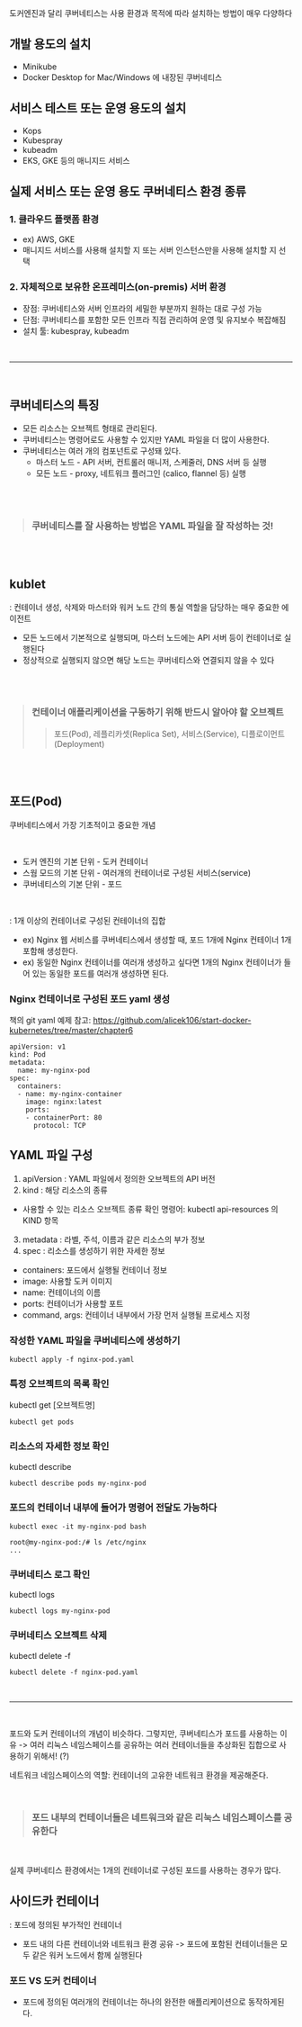 도커엔진과 달리 쿠버네티스는 사용 환경과 목적에 따라 설치하는 방법이 매우 다양하다


## 개발 용도의 설치
- Minikube
- Docker Desktop for Mac/Windows 에 내장된 쿠버네티스


## 서비스 테스트 또는 운영 용도의 설치
- Kops
- Kubespray
- kubeadm
- EKS, GKE 등의 매니지드 서비스


## 실제 서비스 또는 운영 용도 쿠버네티스 환경 종류
### 1. 클라우드 플랫폼 환경
- ex) AWS, GKE
- 매니지드 서비스를 사용해 설치할 지 또는 서버 인스턴스만을 사용해 설치할 지 선택
### 2. 자체적으로 보유한 온프레미스(on-premis) 서버 환경
- 장점: 쿠버네티스와 서버 인프라의 세밀한 부분까지 원하는 대로 구성 가능
- 단점: 쿠버네티스를 포함한 모든 인프라 직접 관리하여 운영 및 유지보수 복잡해짐
- 설치 툴: kubespray, kubeadm

<br>

-----

<br>

## 쿠버네티스의 특징
- 모든 리소스는 오브젝트 형태로 관리된다.
- 쿠버네티스는 명령어로도 사용할 수 있지만 YAML 파일을 더 많이 사용한다.
- 쿠버네티스는 여러 개의 컴포넌트로 구성돼 있다.
  - 마스터 노드 - API 서버, 컨트롤러 매니저, 스케줄러, DNS 서버 등 실행
  - 모든 노드 - proxy, 네트워크 플러그인 (calico, flannel 등) 실행

<br><br>

> ### 쿠버네티스를 잘 사용하는 방법은 YAML 파일을 잘 작성하는 것!

<br><br>

## kublet
: 컨테이너 생성, 삭제와 마스터와 워커 노드 간의 통실 역할을 담당하는 매우 중요한 에이전트
- 모든 노드에서 기본적으로 실행되며, 마스터 노드에는 API 서버 등이 컨테이너로 실행된다
- 정상적으로 실행되지 않으면 해당 노드는 쿠버네티스와 연결되지 않을 수 있다

<br><br>

> ### 컨테이너 애플리케이션을 구동하기 위해 반드시 알아야 할 오브젝트
>> 포드(Pod), 레플리카셋(Replica Set), 서비스(Service), 디플로이먼트(Deployment)

<br><br>

##  포드(Pod)
쿠버네티스에서 가장 기초적이고 중요한 개념

<br>

- 도커 엔진의 기본 단위 - 도커 컨테이너
- 스웜 모드의  기본 단위 - 여러개의 컨테이너로 구성된 서비스(service)
- 쿠버네티스의 기본 단위 - 포드 

<br>

: 1개 이상의 컨테이너로 구성된 컨테이너의 집합
- ex) Nginx 웹 서비스를 쿠버네티스에서 생성할 때, 포드 1개에 Nginx 컨테이너 1개 포함해 생성한다.
- ex) 동일한 Nginx 컨테이너를 여러개 생성하고 싶다면 1개의 Nginx 컨테이너가 들어 있는 동일한 포드를 여러개 생성하면 된다.


### Nginx 컨테이너로 구성된 포드 yaml 생성
책의 git yaml 예제 참고: https://github.com/alicek106/start-docker-kubernetes/tree/master/chapter6
```
apiVersion: v1
kind: Pod
metadata:
  name: my-nginx-pod
spec:
  containers:
  - name: my-nginx-container
    image: nginx:latest
    ports:
    - containerPort: 80
      protocol: TCP
```


## YAML 파일 구성
1. apiVersion
: YAML 파일에서 정의한 오브젝트의 API 버전
2. kind
: 해당 리소스의 종류
- 사용할 수 있는 리소스 오브젝트 종류 확인 명령어: kubectl api-resources 의 KIND 항목
3. metadata
: 라벨, 주석, 이름과 같은 리소스의 부가 정보
4. spec
: 리소스를 생성하기 위한 자세한 정보
- containers: 포드에서 실행될 컨테이너 정보
- image: 사용할 도커 이미지
- name: 컨테이너의 이름
- ports: 컨테이너가 사용할 포트
- command, args: 컨테이너 내부에서 가장 먼저 실행될 프로세스 지정


### 작성한 YAML 파일을 쿠버네티스에 생성하기
```
kubectl apply -f nginx-pod.yaml
``` 

### 특정 오브젝트의 목록 확인
kubectl get [오브젝트명]
```
kubectl get pods
```

### 리소스의 자세한 정보 확인
kubectl describe
```
kubectl describe pods my-nginx-pod
``` 

### 포드의 컨테이너 내부에 들어가 명령어 전달도 가능하다
```
kubectl exec -it my-nginx-pod bash

root@my-nginx-pod:/# ls /etc/nginx
...
``` 

### 쿠버네티스 로그 확인
kubectl logs
```
kubectl logs my-nginx-pod
``` 

### 쿠버네티스 오브젝트 삭제
kubectl delete -f
```
kubectl delete -f nginx-pod.yaml
```

<br>

---

<br>

포드와 도커 컨테이너의 개념이 비슷하다. 그렇지만, 쿠버네티스가 포드를 사용하는 이유
-> 여러 리눅스 네임스페이스를 공유하는 여러 컨테이너들을 추상화된 집합으로 사용하기 위해서! (?)

 
네트워크 네임스페이스의 역할: 컨테이너의 고유한 네트워크 환경을 제공해준다.

<br>

> ### 포드 내부의 컨테이너들은 네트워크와 같은 리눅스 네임스페이스를 공유한다

<br>


실제 쿠버네티스 환경에서는 1개의 컨테이너로 구성된 포드를 사용하는 경우가 많다.


## 사이드카 컨테이너
: 포드에 정의된 부가적인 컨테이너
- 포드 내의 다른 컨테이너와 네트워크 환경 공유 -> 포드에 포함된 컨테이너들은 모두 같은 워커 노드에서 함께 실행된다

 
### 포드 VS 도커 컨테이너
- 포드에 정의된 여러개의 컨테이너는 하나의 완전한 애플리케이션으로 동작하게된다.



